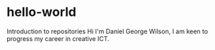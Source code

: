 # hello-world
Introduction to repositories
Hi I'm Daniel George Wilson, I am keen to progress my career in creative ICT.
